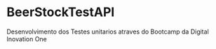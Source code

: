 # BeerStockTestAPI

Desenvolvimento dos Testes unitarios atraves do Bootcamp da Digital Inovation One 